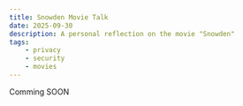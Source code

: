 ```yaml
---
title: Snowden Movie Talk
date: 2025-09-30
description: A personal reflection on the movie "Snowden"
tags:
    - privacy
    - security
    - movies
---
```


Comming SOON
